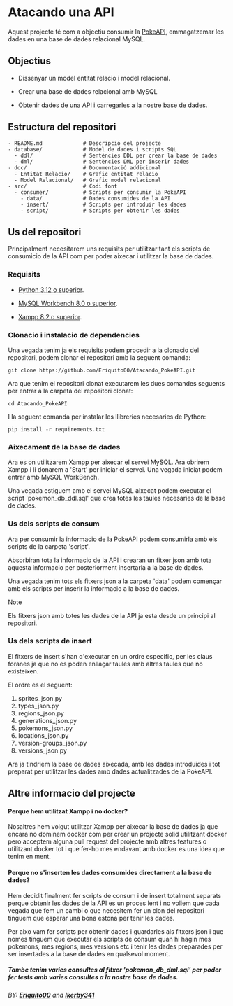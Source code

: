 # Atacando una API

Aquest projecte té com a objectiu consumir la [PokeAPI](https://pokeapi.co/), emmagatzemar les dades en una base de dades relacional MySQL.

## Objectius

- Dissenyar un model entitat relacio i model relacional.

- Crear una base de dades relacional amb MySQL

- Obtenir dades de una API i carregarles a la nostre base de dades.

## Estructura del repositori

```
- README.md             # Descripció del projecte
- database/             # Model de dades i scripts SQL
  - ddl/                # Sentències DDL per crear la base de dades
  - dml/                # Sentències DML per inserir dades
- doc/                  # Documentació addicional
  - Entitat Relacio/    # Grafic entitat relacio
  - Model Relacional/   # Grafic model relacional
- src/                  # Codi font
  - consumer/           # Scripts per consumir la PokeAPI
    - data/             # Dades consumides de la API
    - insert/           # Scripts per introduir les dades
    - script/           # Scripts per obtenir les dades
```

## Us del repositori

Principalment necesitarem uns requisits per utilitzar tant els scripts de consumicio de la API com per poder aixecar i utilitzar la base de dades.

### Requisits

- [Python 3.12 o superior](https://www.python.org/downloads/).

- [MySQL Workbench 8.0 o superior](https://dev.mysql.com/downloads/workbench/).

- [Xampp 8.2 o superior](https://www.apachefriends.org/es/index.html).

### Clonacio i instalacio de dependencies

Una vegada tenim ja els requisits podem procedir a la clonacio del repositori, podem clonar el repositori amb la seguent comanda:

```
git clone https://github.com/Eriquito00/Atacando_PokeAPI.git
```

Ara que tenim el repositori clonat executarem les dues comandes seguents per entrar a la carpeta del repositori clonat:

```
cd Atacando_PokeAPI
```

I la seguent comanda per instalar les llibreries necesaries de Python:

```
pip install -r requirements.txt
```

### Aixecament de la base de dades

Ara es on utilitzarem Xampp per aixecar el servei MySQL. Ara obrirem Xampp i li donarem a 'Start' per iniciar el servei. Una vegada iniciat podem entrar amb MySQL WorkBench.

Una vegada estiguem amb el servei MySQL aixecat podem executar el script 'pokemon_db_ddl.sql' que crea totes les taules necesaries de la base de dades.

### Us dels scripts de consum

Ara per consumir la informacio de la PokeAPI podem consumirla amb els scripts de la carpeta 'script'.

Absorbiran tota la informacio de la API i crearan un fitxer json amb tota aquesta informacio per posteriorment insertarla a la base de dades.

Una vegada tenim tots els fitxers json a la carpeta 'data' podem començar amb els scripts per inserir la informacio a la base de dades.

> [!NOTE]
> Els fitxers json amb totes les dades de la API ja esta desde un principi al repositori.

### Us dels scripts de insert

El fitxers de insert s'han d'executar en un ordre especific, per les claus foranes ja que no es poden enllaçar taules amb altres taules que no existeixen.

El ordre es el seguent:
1. sprites_json.py
2. types_json.py
3. regions_json.py
4. generations_json.py
5. pokemons_json.py
6. locations_json.py
7. version-groups_json.py
8. versions_json.py

Ara ja tindriem la base de dades aixecada, amb les dades introduides i tot preparat per utilitzar les dades amb dades actualitzades de la PokeAPI.

## Altre informacio del projecte

#### Perque hem utilitzat Xampp i no docker?

Nosaltres hem volgut utilitzar Xampp per aixecar la base de dades ja que encara no dominem docker com per crear un projecte solid utilitzant docker pero acceptem alguna pull request del projecte amb altres features o utilitzant docker tot i que fer-ho mes endavant amb docker es una idea que tenim en ment.

#### Perque no s'inserten les dades consumides directament a la base de dades?

Hem decidit finalment fer scripts de consum i de insert totalment separats perque obtenir les dades de la API es un proces lent i no voliem que cada vegada que fem un cambi o que necesitem fer un clon del repositori tinguem que esperar una bona estona per tenir les dades.

Per aixo vam fer scripts per obtenir dades i guardarles als fitxers json i que nomes tinguem que executar els scripts de consum quan hi hagin mes pokemons, mes regions, mes versions etc i tenir les dades preparades per ser insertades a la base de dades en qualsevol moment.

##### Tambe tenim varies consultes al fitxer 'pokemon_db_dml.sql' per poder fer tests amb varies consultes a la nostre base de dades.

###### BY: **[Eriquito00](https://github.com/Eriquito00)** and **[Ikerby341](https://github.com/Ikerby341)**
